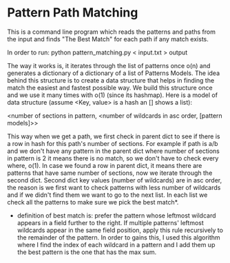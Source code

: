 Pattern Path Matching
=====================

This is a command line program which reads the patterns and paths from the input and finds "The Best Match" for each
path if any match exists.

In order to run:
python pattern_matching.py < input.txt > output

The way it works is, it iterates through the list of patterns once o(n) and generates a dictionary of a dictionary
of a list of Patterns Models. The idea behind this structure is to create a data structure that helps in finding
the match the easiest and fastest possible way. We build this structure once and we use it many times with o(1)
(since its hashmap). Here is a model of data structure (assume <Key, value> is a hash an [] shows a list):

<number of sections in pattern, <number of wildcards in asc order, [pattern models]>>

This way when we get a path, we first check in parent dict to see if there is a row in hash for this path's number of
sections. For example if path is a/b and we don't have any pattern in the parent dict
where number of sections in pattern is 2 it means there is no match, so we don't have to check every where, o(1).
In case we found a row in parent dict, it means there are patterns that have same number of sections, now we
iterate through the second dict. Second dict key values (number of wildcards) are in asc order, the reason is we first
want to check patterns with less number of wildcards and if we didn't find them we want to go to the next list.
In each list we check all the patterns to make sure we pick the best match*.


* definition of best match is:  prefer the pattern whose leftmost wildcard appears in a field further to the right.
If multiple patterns' leftmost wildcards appear in the same field position, apply this rule recursively
to the remainder of the pattern.
In order to gains this, I used this algorithm where I find the index of each wildcard in a pattern and I add them up
the best pattern is the one that has the max sum.


